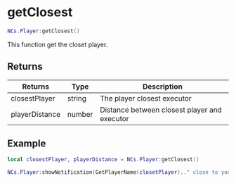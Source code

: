 # getClosest

```lua
NCs.Player:getClosest()
```

This function get the closet player.

## Returns
| Returns      | Type | Description                                                                                       |
|---------------|-----------|---------------------------------------------------------------------------------------------------|
| closestPlayer           | string    | The player closest executor                                                                            |
| playerDistance          | number    | Distance between closest player and executor                                                         |

## Example
```lua
local closestPlayer, playerDistance = NCs.Player:getClosest()

NCs.Player:showNotification(GetPlayerName(closetPlayer).." close to you at "..playerDistance.."m")
```